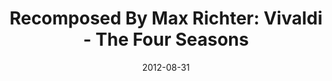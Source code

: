 ---
discogs_id: 3840970
discogs_master_id: 499517
title: "Recomposed By Max Richter: Vivaldi - The Four Seasons"
artists: ['Max Richter']
date: 2012-08-31
genre: ['Electronic', 'Classical']
image: "Recomposed By Max Richter: Vivaldi - The Four Seasons-3840970.jpg"
label: Universal Music Classics & Jazz
country: Germany
styles: ['Contemporary Classical']
video: https://www.youtube.com/watch?v=DLDvbnK_Sqk
---